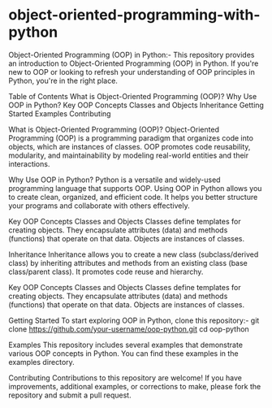 # object-oriented-programming-with-python
Object-Oriented Programming (OOP) in Python:- This repository provides an introduction to Object-Oriented Programming (OOP) in Python. If you're new to OOP or looking to refresh your understanding of OOP principles in Python, you're in the right place.

Table of Contents
	What is Object-Oriented Programming (OOP)?
	Why Use OOP in Python?
	Key OOP Concepts
	Classes and Objects
	Inheritance
	Getting Started
	Examples
	Contributing

What is Object-Oriented Programming (OOP)?
Object-Oriented Programming (OOP) is a programming paradigm that organizes code into objects, which are instances of classes. OOP promotes code reusability, modularity, and maintainability by modeling real-world entities and their interactions.

Why Use OOP in Python?
Python is a versatile and widely-used programming language that supports OOP. Using OOP in Python allows you to create clean, organized, and efficient code. It helps you better structure your programs and collaborate with others effectively.

Key OOP Concepts
Classes and Objects
Classes define templates for creating objects. They encapsulate attributes (data) and methods (functions) that operate on that data. Objects are instances of classes.

Inheritance
Inheritance allows you to create a new class (subclass/derived class) by inheriting attributes and methods from an existing class (base class/parent class). It promotes code reuse and hierarchy.

Key OOP Concepts
Classes and Objects
Classes define templates for creating objects. They encapsulate attributes (data) and methods (functions) that operate on that data. Objects are instances of classes.

Getting Started
To start exploring OOP in Python, clone this repository:- git clone https://github.com/your-username/oop-python.git
cd oop-python

Examples
This repository includes several examples that demonstrate various OOP concepts in Python. You can find these examples in the examples directory.

Contributing
Contributions to this repository are welcome! If you have improvements, additional examples, or corrections to make, please fork the repository and submit a pull request.

